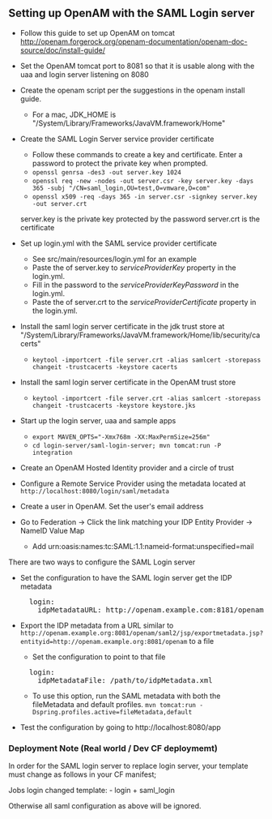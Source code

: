 ## Setting up OpenAM with the SAML Login server

- Follow this guide to set up OpenAM on tomcat http://openam.forgerock.org/openam-documentation/openam-doc-source/doc/install-guide/

- Set the OpenAM tomcat port to 8081 so that it is usable along with the uaa and login server listening on 8080

- Create the openam script per the suggestions in the openam install guide.
  - For a mac, JDK_HOME is "/System/Library/Frameworks/JavaVM.framework/Home"
  
- Create the SAML Login Server service provider certificate
  - Follow these commands to create a key and certificate. Enter a password to protect the private key when prompted.
  - `openssl genrsa -des3 -out server.key 1024`
  - `openssl req -new -nodes -out server.csr -key server.key -days 365 -subj "/CN=saml_login,OU=test,O=vmware,O=com"`
  - `openssl x509 -req -days 365 -in server.csr -signkey server.key -out server.crt`

  server.key is the private key protected by the password
  server.crt is the certificate
  
- Set up login.yml with the SAML service provider certificate 
  - See src/main/resources/login.yml for an example
  - Paste the of server.key to _serviceProviderKey_ property in the login.yml.
  - Fill in the password to the _serviceProviderKeyPassword_ in the login.yml.
  - Paste the of server.crt to the _serviceProviderCertificate_ property in the login.yml. 

- Install the saml login server certificate in the jdk trust store at "/System/Library/Frameworks/JavaVM.framework/Home/lib/security/cacerts"
  - `keytool -importcert -file server.crt -alias samlcert -storepass changeit -trustcacerts -keystore cacerts`

- Install the saml login server certificate in the OpenAM trust store
  - `keytool -importcert -file server.crt -alias samlcert -storepass changeit -trustcacerts -keystore keystore.jks`

- Start up the login server, uaa and sample apps
  - `export MAVEN_OPTS="-Xmx768m -XX:MaxPermSize=256m"`
  - `cd login-server/saml-login-server; mvn tomcat:run -P integration`

- Create an OpenAM Hosted Identity provider and a circle of trust

- Configure a Remote Service Provider using the metadata located at `http://localhost:8080/login/saml/metadata`

- Create a user in OpenAM. Set the user's email address

- Go to Federation -> Click the link matching your IDP Entity Provider -> NameID Value Map
  - Add urn:oasis:names:tc:SAML:1.1:nameid-format:unspecified=mail

There are two ways to configure the SAML Login server

- Set the configuration to have the SAML login server get the IDP metadata

  <pre>
    login:
      idpMetadataURL: http://openam.example.com:8181/openam/saml2/jsp/exportmetadata.jsp?entityid=http://openam.example.com:8181/openam
  </pre>

- Export the IDP metadata from a URL similar to `http://openam.example.org:8081/openam/saml2/jsp/exportmetadata.jsp?entityid=http://openam.example.org:8081/openam` to a file
  - Set the configuration to point to that file
  
  <pre>
    login:
      idpMetadataFile: /path/to/idpMetadata.xml
  </pre>

  - To use this option, run the SAML metadata with both the fileMetadata and default profiles. `mvn tomcat:run -Dspring.profiles.active=fileMetadata,default`

- Test the configuration by going to http://localhost:8080/app


### Deployment Note (Real world / Dev CF deploymemt)
In order for the SAML login server to replace login server, your template must change as follows in your CF manifest;

Jobs
login
  changed template:
    - login
    + saml_login
    
Otherwise all saml configuration as above will be ignored.


